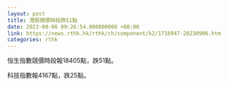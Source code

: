 ```yaml
---
layout: post
title: 港股競價時段跌51點
date: 2023-09-06 09:26:54.000000000 +08:00
link: https://news.rthk.hk/rthk/ch/component/k2/1716947-20230906.htm
categories: rthk
---
```


恒生指數競價時段報18405點，跌51點。

科技指數報4167點，跌25點。
